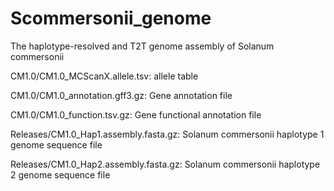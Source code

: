 # Scommersonii_genome

The haplotype-resolved and T2T genome assembly of Solanum commersonii

CM1.0/CM1.0_MCScanX.allele.tsv: allele table

CM1.0/CM1.0_annotation.gff3.gz: Gene annotation file

CM1.0/CM1.0_function.tsv.gz: Gene functional annotation file

Releases/CM1.0_Hap1.assembly.fasta.gz: Solanum commersonii haplotype 1 genome sequence file

Releases/CM1.0_Hap2.assembly.fasta.gz: Solanum commersonii haplotype 2 genome sequence file

